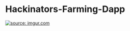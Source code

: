 # Hackinators-Farming-Dapp
<a href="https://imgur.com/d3fmQA5"><img src="https://i.imgur.com/d3fmQA5.png" title="source: imgur.com" /></a>
